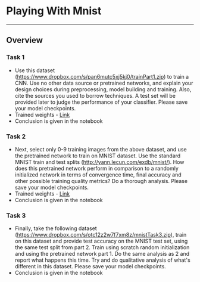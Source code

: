 # Playing With Mnist
***
## Overview 

### Task 1
* Use this dataset (https://www.dropbox.com/s/pan6mutc5xj5kj0/trainPart1.zip) to train a CNN. Use no other data source or pretrained networks, and explain your design choices during preprocessing, model building and training. Also, cite the sources you used to borrow techniques. A test set will be provided later to judge the performance of your classifier. Please save your model checkpoints.
* Trained weights - [Link](https://drive.google.com/file/d/1qgkrkfiMQSSusSy9zMO2J0SlKlgzqj0B/view?usp=sharing)
* Conclusion is given in the notebook

### Task 2
* Next, select only 0-9 training images from the above dataset, and use the pretrained network to train on MNIST dataset. Use the standard MNIST train and test splits (http://yann.lecun.com/exdb/mnist/). How does this pretrained network perform in comparison to a randomly initialized network in terms of convergence time, final accuracy and other possible training quality metrics? Do a thorough analysis. Please save your model checkpoints.
* Trained weights - [Link](https://drive.google.com/file/d/13JrBLw_QAOAI6uhfY1QCuETnIvr4qash/view?usp=sharing)
* Conclusion is given in the notebook

### Task 3
* Finally, take the following dataset (https://www.dropbox.com/s/otc12z2w7f7xm8z/mnistTask3.zip), train on this dataset and provide test accuracy on the MNIST test set, using the same test split from part 2. Train using scratch random initialization and using the pretrained network part 1. Do the same analysis as 2 and report what happens this time. Try and do qualitative analysis of what's different in this dataset. Please save your model checkpoints.
* Conclusion is given in the notebook
